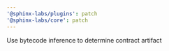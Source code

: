 ```yaml
---
'@sphinx-labs/plugins': patch
'@sphinx-labs/core': patch
---
```


Use bytecode inference to determine contract artifact
